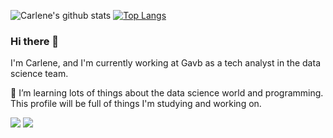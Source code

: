 ![Carlene's github stats](https://github-readme-stats.vercel.app/api?username=carlenePSF)
[![Top Langs](https://github-readme-stats.vercel.app/api/top-langs/?username=carlenePSF)](https://github.com/anuraghazra/github-readme-stats)

### Hi there 👋

I'm Carlene, and I'm currently working at Gavb as a tech analyst in the data science team.

🌱 I’m learning lots of things about the data science world and programming. 
This profile will be full of things I'm studying and working on. 



[<img src="https://img.shields.io/badge/medium-%2312100E.svg?&style=for-the-badge&logo=medium&logoColor=white" />](https://medium.com/carlenePSF) 
[<img src="https://img.shields.io/badge/linkedin-%230077B5.svg?&style=for-the-badge&logo=linkedin&logoColor=white" />](https://www.linkedin.com/in/carlenePSF/)
